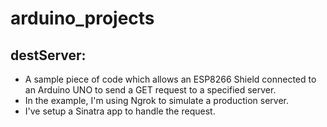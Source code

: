 # arduino_projects
## destServer: 
  - A sample piece of code which allows an ESP8266 Shield connected to an Arduino UNO to send a GET request to a specified server. 
  - In the example, I'm using Ngrok to simulate a production server. 
  - I've setup a Sinatra app to handle the request. 
